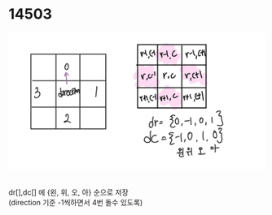 # 14503

<img src="../img/14503.jpg" title="" alt="14503"></img><br/>

<br>
dr[],dc[] 에 {왼, 위, 오, 아} 순으로 저장<br>(direction 기준 -1씩하면서 4번 돌수 있도록)
